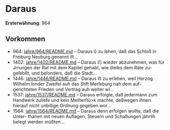 # Daraus

**Ersterwähnung:** 964

## Vorkommen
- 964: [jahre/964/README.md](../jahre/964/README.md) – Daraus i} zu ſehen, daß das Schloß
in Freiburg Neuburg genannt iſt...
- 1402: [jahre/1402/README.md](../jahre/1402/README.md) – Daraus iſ} wieder abzunehmen, was für Jrrungen der
Rat mit dem Kapitel gehabt, wie dieſes dem Rate zu-
geſebßt, und beſonders, daß die Stadt...
- 1446: [jahre/1446/README.md](../jahre/1446/README.md) – Daraus iſt zu erſehen, weil Herzog Wilhelm
ſonder Zweifel auh das Stift Merſeburg nah dem auf-
gerichteten Frieden und Vertrag auh weiter wi...
- 1537: [jahre/1537/README.md](../jahre/1537/README.md) – Daraus erfolgte, daß jedermann zum Handwerk zuliefe
und kein Meiſterſtü>k machte, de8wegen ihnen hierauf nicht
unbillige Ordnung gegeben wor...
- 1564: [jahre/1564/README.md](../jahre/1564/README.md) – Daraus denn erfolgen wollte, daß die Unter-
thanen mit neuen Auflagen, Steuern und Schaßungen
jährlih belegt werden müßten...
